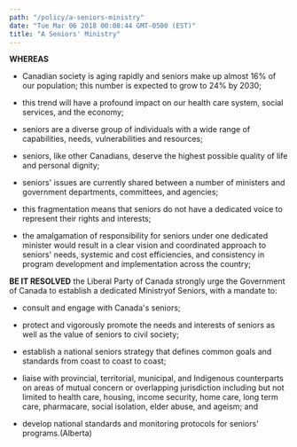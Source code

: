 ```yaml
---
path: "/policy/a-seniors-ministry"
date: "Tue Mar 06 2018 00:08:44 GMT-0500 (EST)"
title: "A Seniors' Ministry"
---
```

      

 **WHEREAS** 
 

* Canadian society is aging rapidly and seniors make up almost 16% of our population; this number is expected to grow to 24% by 2030; 

* this trend will have a profound impact on our health care system, social services, and the economy;

* seniors are a diverse group of individuals with a wide range of capabilities, needs, vulnerabilities and resources; 

* seniors, like other Canadians, deserve the highest possible quality of life and personal dignity;

* seniors' issues are currently shared between a number of ministers and government departments, committees, and agencies; 

* this fragmentation means that seniors do not have a dedicated voice to represent their rights and interests; 

* the amalgamation of responsibility for seniors under one dedicated minister would result in a clear vision and coordinated approach to seniors' needs, systemic and cost efficiencies, and consistency in program development and implementation across the country; 

**BE IT RESOLVED** the Liberal Party of Canada strongly urge the Government of Canada to establish a dedicated Ministryof Seniors, with a mandate to: 

* consult and engage with Canada's seniors; 

* protect and vigorously promote the needs and interests of seniors as well as the value of seniors to civil society; 

* establish a national seniors strategy that defines common goals and standards from coast to coast to coast; 

* liaise with provincial, territorial, municipal, and Indigenous counterparts on areas of mutual concern or overlapping jurisdiction including but not limited to health care, housing, income security, home care, long term care, pharmacare, social isolation, elder abuse, and ageism; and

* develop national standards and monitoring protocols for seniors' programs.(Alberta)
